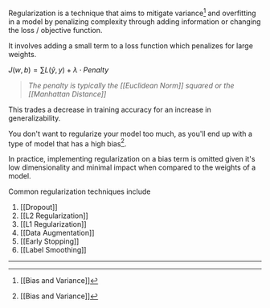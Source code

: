 Regularization is a technique that aims to mitigate variance[^1] and overfitting in a model by penalizing complexity through adding information or changing the loss / objective function.

It involves adding a small term to a loss function which penalizes for large weights.

$J(w,b) = \sum L(\hat{y}, y) + \lambda \cdot Penalty$

>*The penalty is typically the [[Euclidean Norm]] squared or the [[Manhattan Distance]]*

This trades a decrease in training accuracy for an increase in generalizability.

You don't want to regularize your model too much, as you'll end up with a type of model that has a high bias[^1].

In practice, implementing regularization on a bias term is omitted given it's low dimensionality and minimal impact when compared to the weights of a model.

Common regularization techniques include
1. [[Dropout]]
2. [[L2 Regularization]]
3. [[L1 Regularization]]
4. [[Data Augmentation]]
5. [[Early Stopping]]
6. [[Label Smoothing]]


---
[^1]: [[Bias and Variance]]